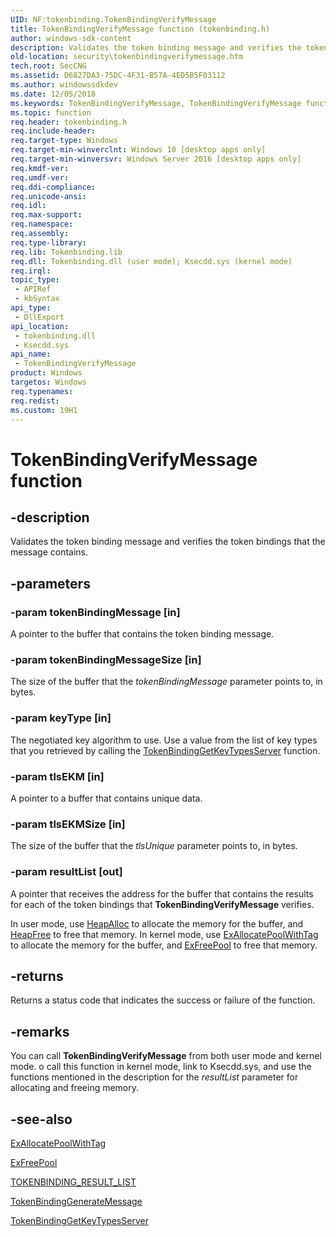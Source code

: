 ```yaml
---
UID: NF:tokenbinding.TokenBindingVerifyMessage
title: TokenBindingVerifyMessage function (tokenbinding.h)
author: windows-sdk-content
description: Validates the token binding message and verifies the token bindings that the message contains.
old-location: security\tokenbindingverifymessage.htm
tech.root: SecCNG
ms.assetid: D6827DA3-75DC-4F31-B57A-4ED5B5F03112
ms.author: windowssdkdev
ms.date: 12/05/2018
ms.keywords: TokenBindingVerifyMessage, TokenBindingVerifyMessage function [Security], security.tokenbindingverifymessage, tokenbinding/TokenBindingVerifyMessage
ms.topic: function
req.header: tokenbinding.h
req.include-header: 
req.target-type: Windows
req.target-min-winverclnt: Windows 10 [desktop apps only]
req.target-min-winversvr: Windows Server 2016 [desktop apps only]
req.kmdf-ver: 
req.umdf-ver: 
req.ddi-compliance: 
req.unicode-ansi: 
req.idl: 
req.max-support: 
req.namespace: 
req.assembly: 
req.type-library: 
req.lib: Tokenbinding.lib
req.dll: Tokenbinding.dll (user mode); Ksecdd.sys (kernel mode)
req.irql: 
topic_type:
 - APIRef
 - kbSyntax
api_type:
 - DllExport
api_location:
 - tokenbinding.dll
 - Ksecdd.sys
api_name:
 - TokenBindingVerifyMessage
product: Windows
targetos: Windows
req.typenames: 
req.redist: 
ms.custom: 19H1
---
```


# TokenBindingVerifyMessage function


## -description


Validates the token binding message and verifies the token bindings that the message contains.


## -parameters




### -param tokenBindingMessage [in]

A pointer to the buffer that contains the token binding message.


### -param tokenBindingMessageSize [in]

The size of the buffer that the <i>tokenBindingMessage</i> parameter points to, in bytes.


### -param keyType [in]

The negotiated key algorithm to use. Use a value from the list of key types that you retrieved by calling the <a href="https://docs.microsoft.com/windows/desktop/api/tokenbinding/nf-tokenbinding-tokenbindinggetkeytypesserver">TokenBindingGetKeyTypesServer</a> function.


### -param tlsEKM [in]

A pointer to a buffer that contains unique data.


### -param tlsEKMSize [in]

The size of the buffer that the <i>tlsUnique</i> parameter points to, in bytes.


### -param resultList [out]

A pointer that receives the address for the buffer that contains the results for each of the token bindings that <b>TokenBindingVerifyMessage</b>   verifies.

In user mode, use <a href="https://docs.microsoft.com/windows/desktop/api/heapapi/nf-heapapi-heapalloc">HeapAlloc</a> to allocate the memory for the buffer, and <a href="https://docs.microsoft.com/windows/desktop/api/heapapi/nf-heapapi-heapfree">HeapFree</a> to free that memory. In kernel mode, use <a href="https://docs.microsoft.com/windows-hardware/drivers/ddi/content/wdm/nf-wdm-exallocatepoolwithtag">ExAllocatePoolWithTag</a>  to allocate the memory for the buffer, and <a href="https://docs.microsoft.com/windows-hardware/drivers/ddi/content/ntddk/nf-ntddk-exfreepool">ExFreePool</a> to free that memory.


## -returns



Returns a status code that indicates the success or failure of the function.




## -remarks



You can call <b>TokenBindingVerifyMessage</b> from both user mode and kernel mode. o call this function in kernel mode,  link to Ksecdd.sys, and use the functions mentioned in the description for the <i>resultList</i> parameter for allocating and freeing memory.




## -see-also




<a href="https://docs.microsoft.com/windows-hardware/drivers/ddi/content/wdm/nf-wdm-exallocatepoolwithtag">ExAllocatePoolWithTag</a>



<a href="https://docs.microsoft.com/windows-hardware/drivers/ddi/content/ntddk/nf-ntddk-exfreepool">ExFreePool</a>



<a href="https://docs.microsoft.com/windows/desktop/api/tokenbinding/ns-tokenbinding-tokenbinding_result_list">TOKENBINDING_RESULT_LIST</a>



<a href="https://docs.microsoft.com/windows/desktop/api/tokenbinding/nf-tokenbinding-tokenbindinggeneratemessage">TokenBindingGenerateMessage</a>



<a href="https://docs.microsoft.com/windows/desktop/api/tokenbinding/nf-tokenbinding-tokenbindinggetkeytypesserver">TokenBindingGetKeyTypesServer</a>
 

 

